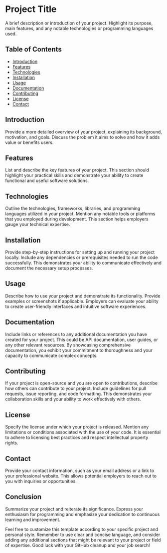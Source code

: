 # Project Title

A brief description or introduction of your project. Highlight its purpose, main features, and any notable technologies or programming languages used.

## Table of Contents

- [Introduction](#introduction)
- [Features](#features)
- [Technologies](#technologies)
- [Installation](#installation)
- [Usage](#usage)
- [Documentation](#documentation)
- [Contributing](#contributing)
- [License](#license)
- [Contact](#contact)

## Introduction

Provide a more detailed overview of your project, explaining its background, motivation, and goals. Discuss the problem it aims to solve and how it adds value or benefits users.

## Features

List and describe the key features of your project. This section should highlight your practical skills and demonstrate your ability to create functional and useful software solutions.

## Technologies

Outline the technologies, frameworks, libraries, and programming languages utilized in your project. Mention any notable tools or platforms that you employed during development. This section helps employers gauge your technical expertise.

## Installation

Provide step-by-step instructions for setting up and running your project locally. Include any dependencies or prerequisites needed to run the code successfully. This demonstrates your ability to communicate effectively and document the necessary setup processes.

## Usage

Describe how to use your project and demonstrate its functionality. Provide examples or screenshots if applicable. Employers can evaluate your ability to create user-friendly interfaces and intuitive software experiences.

## Documentation

Include links or references to any additional documentation you have created for your project. This could be API documentation, user guides, or any other relevant resources. By showcasing comprehensive documentation, you exhibit your commitment to thoroughness and your capacity to communicate complex concepts.

## Contributing

If your project is open-source and you are open to contributions, describe how others can contribute to your project. Include guidelines for pull requests, issue reporting, and code formatting. This demonstrates your collaboration skills and your ability to work effectively with others.

## License

Specify the license under which your project is released. Mention any limitations or conditions associated with the use of your code. It is essential to adhere to licensing best practices and respect intellectual property rights.

## Contact

Provide your contact information, such as your email address or a link to your professional website. This allows potential employers to reach out to you with inquiries or opportunities.

## Conclusion

Summarize your project and reiterate its significance. Express your enthusiasm for programming and emphasize your dedication to continuous learning and improvement.

Feel free to customize this template according to your specific project and personal style. Remember to use clear and concise language, and consider adding any additional sections that might be relevant to your project or field of expertise. Good luck with your GitHub cleanup and your job search!
